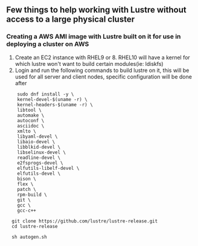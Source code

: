 ## Few things to help working with Lustre without access to a large physical cluster

### Creating a AWS AMI image with Lustre built on it for use in deploying a cluster on AWS

1. Create an EC2 instance with RHEL9 or 8. RHEL10 will have a kernel for which lustre won't want to build certain modules(ie: ldiskfs)
2. Login and run the following commands to build lustre on it, this will be used for all server and client nodes, specific configuration will be done after
```sudo dnf groupinstall "Development Tools" -y
    sudo dnf install -y \
    kernel-devel-$(uname -r) \
    kernel-headers-$(uname -r) \
    libtool \
    automake \
    autoconf \
    asciidoc \
    xmlto \
    libyaml-devel \
    libaio-devel \
    libblkid-devel \
    libselinux-devel \
    readline-devel \
    e2fsprogs-devel \
    elfutils-libelf-devel \
    elfutils-devel \
    bison \
    flex \
    patch \
    rpm-build \
    git \
    gcc \
    gcc-c++

  git clone https://github.com/lustre/lustre-release.git
  cd lustre-release

  sh autogen.sh


